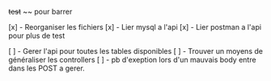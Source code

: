 ~~test~~ ~~ pour barrer

[x] - Reorganiser les fichiers
[x] - Lier mysql a l'api
[x] - Lier postman a l'api pour plus de test

[ ] - Gerer l'api pour toutes les tables disponibles
[ ] - Trouver un moyens de généraliser les controllers
[ ] - pb d'exeption lors d'un mauvais body entre dans les POST a gerer.
